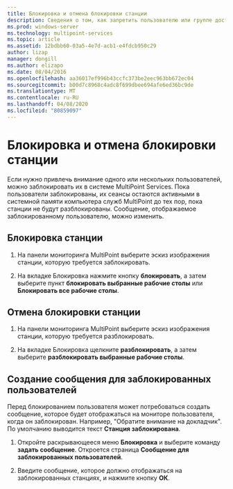 ```yaml
---
title: Блокировка и отмена блокировки станции
description: Сведения о том, как запретить пользователю или группе доступ к системе служб MultiPoint.
ms.prod: windows-server
ms.technology: multipoint-services
ms.topic: article
ms.assetid: 12bdbb60-03a5-4e7d-acb1-e4fdcb950c29
author: lizap
manager: dongill
ms.author: elizapo
ms.date: 08/04/2016
ms.openlocfilehash: aa36017ef996b43ccfc373be2eec963bb672ec04
ms.sourcegitcommit: b00d7c8968c4adc8f699dbee694afe6ed36bc9de
ms.translationtype: MT
ms.contentlocale: ru-RU
ms.lasthandoff: 04/08/2020
ms.locfileid: "80859097"
---
```

# <a name="block-or-unblock-a-station"></a>Блокировка и отмена блокировки станции
Если нужно привлечь внимание одного или нескольких пользователей, можно заблокировать их в системе MultiPoint Services. Пока пользователи заблокированы, их сеансы остаются активными в системной памяти компьютера служб MultiPoint до тех пор, пока станции не будут разблокированы. Сообщение, отображаемое заблокированному пользователю, можно изменить.  
  
## <a name="to-block-a-station"></a>Блокировка станции  
  
1.  На панели мониторинга MultiPoint выберите эскиз изображения станции, которую требуется заблокировать.  
  
2.  На вкладке Блокировка нажмите кнопку **блокировать**, а затем выберите пункт **блокировать выбранные рабочие столы** или **Блокировать все рабочие столы**.  
   
## <a name="to-unblock-a-station"></a>Отмена блокировки станции  
  
1.  На панели мониторинга MultiPoint выберите эскиз изображения станции, которую требуется разблокировать.  
  
2.  На вкладке Блокировка щелкните **разблокировать**, а затем выберите **разблокировать выбранные рабочие столы**.  
   
## <a name="create-a-message-to-display-for-blocked-users"></a>Создание сообщения для заблокированных пользователей  
Перед блокированием пользователя может потребоваться создать сообщение, которое будет отображаться на мониторе пользователя, когда он заблокирован. Например, "Обратите внимание на докладчик". По умолчанию выводится текст **Станция заблокирована**.  
   
1.  Откройте раскрывающееся меню **Блокировка** и выберите команду **задать сообщение**. Откроется страница **Сообщение для заблокированных пользователей**.  
  
2.  Введите сообщение, которое должно отображаться на заблокированных станциях, и нажмите кнопку **ОК**.
